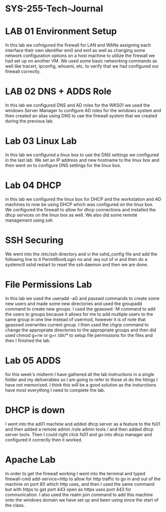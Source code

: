 # SYS-255-Tech-Journal

# LAB 01 Environment Setup
In this lab we cofnigured the firewall for LAN and WANs assigning each interface their own identifier em0 and em1 as well as changing some network configuration options on a host machine to utilize the firewall we had set up on another VM. We used some basic networking commands as well like tracert, ipconfig, whoami, etc. to verify that we had configured our firewall correctly. 

# LAB 02 DNS + ADDS Role
In this lab we configured DNS and AD roles for the WKS01 we used the windows Server Manager to configure AD roles for the windows system and then created an alias using DNS to use the firewall system that we created during the previous lab. 

# Lab 03 Linux Lab
In this lab we configured a linux box to use the DNS settings we configured in the last lab. We set an IP address and new hostname to the linux box and then went on to configure DNS settings for the linux box.

# Lab 04 DHCP
in this lab we configured the linux box for DHCP and the workstation and AD machines to now be using DHCP which was configured on the linux box. We configured the firewall to allow for dhcp connections and installed the dhcp services on the linux box as well. We also did some remote management using ssh 

# SSH Securing
We went into the /etc/ssh directory and vi the sshd_config file and add the following line to it PermitRootLogin no and :wq out of vi and then do a systemctl sshd restart to reset the ssh daemon and then we are done. 

# File Permissions Lab
In this lab we used the useradd -aG and passwd commands to create some new users and made some new directories and used the groupadd command to create new groups. I used the gpasswd -M command to add the users to groups because it allows for me to add multiple users to the same group in one line instead of usermod, however it is of note that gpasswd overwrites current group. I then used the chgrp command to change the appropriate directories to the appropriate groups and then did used chmod g+rw or g+r /dir/* to setup file permissions for the files and then I finished the lab. 

# Lab 05 ADDS
for this week's midterm I have gathered all the lab instructions in a single folder and my deliverables so I am going to refer to those ot do the htings I have not memorized. I think this will be a good solution as the insturctions have most everything I need to complete the lab.
# DHCP is down
I went into the ad01 machine and added dhcp server as a feature to the fs01 and then added a remote admin /role admin tools / and then added dhcp server tools. Then I could right click fs01 and go into dhcp manager and configured it correctly then it worked. 

# Apache Lab
In order to get the firewall working I went into the terminal and typed firewall-cmd add-service=http to allow for http traffic to go in and out of the machine on port 80 which http uses, and then I used the same command but with https to get port 443 open as https uses port 443 for communication. I also used the realm join command to add this machine onto the windows domain we have set up and been using since the start of the class. 
